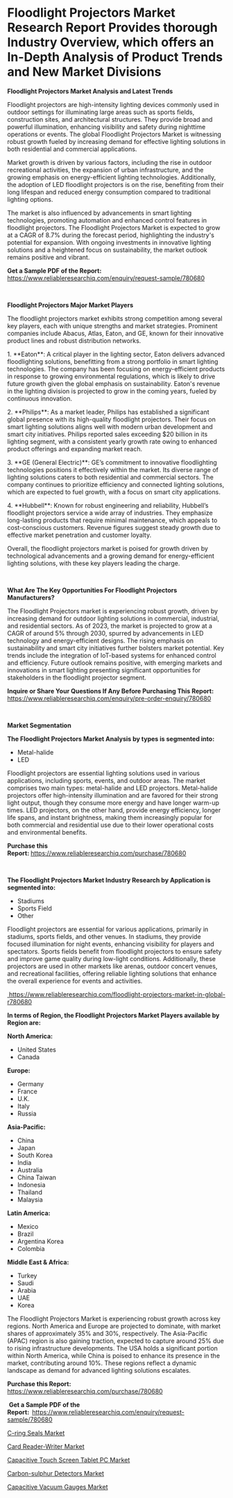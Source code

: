 <p><h1>Floodlight Projectors Market Research Report Provides thorough Industry Overview, which offers an In-Depth Analysis of Product Trends and New Market Divisions</h1></p><p><strong>Floodlight Projectors Market Analysis and Latest Trends</strong></p>
<p><p>Floodlight projectors are high-intensity lighting devices commonly used in outdoor settings for illuminating large areas such as sports fields, construction sites, and architectural structures. They provide broad and powerful illumination, enhancing visibility and safety during nighttime operations or events. The global Floodlight Projectors Market is witnessing robust growth fueled by increasing demand for effective lighting solutions in both residential and commercial applications.</p><p>Market growth is driven by various factors, including the rise in outdoor recreational activities, the expansion of urban infrastructure, and the growing emphasis on energy-efficient lighting technologies. Additionally, the adoption of LED floodlight projectors is on the rise, benefiting from their long lifespan and reduced energy consumption compared to traditional lighting options. </p><p>The market is also influenced by advancements in smart lighting technologies, promoting automation and enhanced control features in floodlight projectors. The Floodlight Projectors Market is expected to grow at a CAGR of 8.7% during the forecast period, highlighting the industry's potential for expansion. With ongoing investments in innovative lighting solutions and a heightened focus on sustainability, the market outlook remains positive and vibrant.</p></p>
<p><strong>Get a Sample PDF of the Report:&nbsp;</strong> <a href="https://www.reliableresearchiq.com/enquiry/request-sample/780680?utm_campaign=103&utm_medium=2&utm_source=Github&utm_content=ia&utm_term=26032025&utm_id=floodlight-projectors">https://www.reliableresearchiq.com/enquiry/request-sample/780680</a></p>
<p>&nbsp;</p>
<p><strong>Floodlight Projectors Major Market Players</strong></p>
<p><p>The floodlight projectors market exhibits strong competition among several key players, each with unique strengths and market strategies. Prominent companies include Abacus, Atlas, Eaton, and GE, known for their innovative product lines and robust distribution networks. </p><p>1. **Eaton**: A critical player in the lighting sector, Eaton delivers advanced floodlighting solutions, benefitting from a strong portfolio in smart lighting technologies. The company has been focusing on energy-efficient products in response to growing environmental regulations, which is likely to drive future growth given the global emphasis on sustainability. Eaton's revenue in the lighting division is projected to grow in the coming years, fueled by continuous innovation.</p><p>2. **Philips**: As a market leader, Philips has established a significant global presence with its high-quality floodlight projectors. Their focus on smart lighting solutions aligns well with modern urban development and smart city initiatives. Philips reported sales exceeding $20 billion in its lighting segment, with a consistent yearly growth rate owing to enhanced product offerings and expanding market reach.</p><p>3. **GE (General Electric)**: GE’s commitment to innovative floodlighting technologies positions it effectively within the market. Its diverse range of lighting solutions caters to both residential and commercial sectors. The company continues to prioritize efficiency and connected lighting solutions, which are expected to fuel growth, with a focus on smart city applications.</p><p>4. **Hubbell**: Known for robust engineering and reliability, Hubbell’s floodlight projectors service a wide array of industries. They emphasize long-lasting products that require minimal maintenance, which appeals to cost-conscious customers. Revenue figures suggest steady growth due to effective market penetration and customer loyalty.</p><p>Overall, the floodlight projectors market is poised for growth driven by technological advancements and a growing demand for energy-efficient lighting solutions, with these key players leading the charge.</p></p>
<p>&nbsp;</p>
<p><strong>What Are The Key Opportunities For Floodlight Projectors Manufacturers?</strong></p>
<p><p>The Floodlight Projectors market is experiencing robust growth, driven by increasing demand for outdoor lighting solutions in commercial, industrial, and residential sectors. As of 2023, the market is projected to grow at a CAGR of around 5% through 2030, spurred by advancements in LED technology and energy-efficient designs. The rising emphasis on sustainability and smart city initiatives further bolsters market potential. Key trends include the integration of IoT-based systems for enhanced control and efficiency. Future outlook remains positive, with emerging markets and innovations in smart lighting presenting significant opportunities for stakeholders in the floodlight projector segment.</p></p>
<p><strong>Inquire or Share Your Questions If Any Before Purchasing This Report:</strong> <a href="https://www.reliableresearchiq.com/enquiry/pre-order-enquiry/780680?utm_campaign=103&utm_medium=2&utm_source=Github&utm_content=ia&utm_term=26032025&utm_id=floodlight-projectors">https://www.reliableresearchiq.com/enquiry/pre-order-enquiry/780680</a></p>
<p>&nbsp;</p>
<p><strong>Market Segmentation</strong></p>
<p><strong>The Floodlight Projectors Market Analysis by types is segmented into:</strong></p>
<p><ul><li>Metal-halide</li><li>LED</li></ul></p>
<p><p>Floodlight projectors are essential lighting solutions used in various applications, including sports, events, and outdoor areas. The market comprises two main types: metal-halide and LED projectors. Metal-halide projectors offer high-intensity illumination and are favored for their strong light output, though they consume more energy and have longer warm-up times. LED projectors, on the other hand, provide energy efficiency, longer life spans, and instant brightness, making them increasingly popular for both commercial and residential use due to their lower operational costs and environmental benefits.</p></p>
<p><strong>Purchase this Report:&nbsp;</strong><a href="https://www.reliableresearchiq.com/purchase/780680?utm_campaign=103&utm_medium=2&utm_source=Github&utm_content=ia&utm_term=26032025&utm_id=floodlight-projectors">https://www.reliableresearchiq.com/purchase/780680</a></p>
<p>&nbsp;</p>
<p><strong>The Floodlight Projectors Market Industry Research by Application is segmented into:</strong></p>
<p><ul><li>Stadiums</li><li>Sports Field</li><li>Other</li></ul></p>
<p><p>Floodlight projectors are essential for various applications, primarily in stadiums, sports fields, and other venues. In stadiums, they provide focused illumination for night events, enhancing visibility for players and spectators. Sports fields benefit from floodlight projectors to ensure safety and improve game quality during low-light conditions. Additionally, these projectors are used in other markets like arenas, outdoor concert venues, and recreational facilities, offering reliable lighting solutions that enhance the overall experience for events and activities.</p></p>
<p><a href="https://www.reliableresearchiq.com/floodlight-projectors-market-in-global-r780680?utm_campaign=103&utm_medium=2&utm_source=Github&utm_content=ia&utm_term=26032025&utm_id=floodlight-projectors">&nbsp;https://www.reliableresearchiq.com/floodlight-projectors-market-in-global-r780680</a></p>
<p><strong>In terms of Region, the Floodlight Projectors Market Players available by Region are:</strong></p>
<p>
    <p> <strong> North America: </strong>
        <ul>
            <li>United States</li>
            <li>Canada</li>
        </ul>
        </p> 
    <p> <strong> Europe: </strong>
        <ul>
            <li>Germany</li>
            <li>France</li>
            <li>U.K.</li>
            <li>Italy</li>
            <li>Russia</li>
        </ul>
        </p> 
    <p> <strong> Asia-Pacific: </strong>
        <ul>
            <li>China</li>
            <li>Japan</li>
            <li>South Korea</li>
            <li>India</li>
            <li>Australia</li>
            <li>China Taiwan</li>
            <li>Indonesia</li>
            <li>Thailand</li>
            <li>Malaysia</li>
        </ul>
        </p> 
    <p> <strong> Latin America: </strong>
        <ul>
            <li>Mexico</li>
            <li>Brazil</li>
            <li>Argentina Korea</li>
            <li>Colombia</li>
        </ul>
        </p> 
    <p> <strong> Middle East & Africa: </strong>
        <ul>
            <li>Turkey</li>
            <li>Saudi</li>
            <li>Arabia</li>
            <li>UAE</li>
            <li>Korea</li>
        </ul>
    </p>
    </p>
<p><p>The Floodlight Projectors Market is experiencing robust growth across key regions. North America and Europe are projected to dominate, with market shares of approximately 35% and 30%, respectively. The Asia-Pacific (APAC) region is also gaining traction, expected to capture around 25% due to rising infrastructure developments. The USA holds a significant portion within North America, while China is poised to enhance its presence in the market, contributing around 10%. These regions reflect a dynamic landscape as demand for advanced lighting solutions escalates.</p></p>
<p><strong>Purchase this Report: </strong><a href="https://www.reliableresearchiq.com/purchase/780680?utm_campaign=103&utm_medium=2&utm_source=Github&utm_content=ia&utm_term=26032025&utm_id=floodlight-projectors">https://www.reliableresearchiq.com/purchase/780680</a></p>
<p>&nbsp;<strong>Get a Sample PDF of the Report:&nbsp;&nbsp;</strong><a href="https://www.reliableresearchiq.com/enquiry/request-sample/780680?utm_campaign=103&utm_medium=2&utm_source=Github&utm_content=ia&utm_term=26032025&utm_id=floodlight-projectors">https://www.reliableresearchiq.com/enquiry/request-sample/780680</a></p>
<p><strong></strong></p>
<p><p><a href="https://github.com/snakewaduddx/Market-Research-Report-List-1/blob/main/c-ring-seals-market.md?utm_campaign=103&utm_medium=2&utm_source=Github&utm_content=ia&utm_term=26032025&utm_id=floodlight-projectors">C-ring Seals Market</a></p><p><a href="https://github.com/pupekironim/Market-Research-Report-List-1/blob/main/card-reader-writer-market.md?utm_campaign=103&utm_medium=2&utm_source=Github&utm_content=ia&utm_term=26032025&utm_id=floodlight-projectors">Card Reader-Writer Market</a></p><p><a href="https://github.com/sakuniniray98/Market-Research-Report-List-1/blob/main/capacitive-touch-screen-tablet-pc-market.md?utm_campaign=103&utm_medium=2&utm_source=Github&utm_content=ia&utm_term=26032025&utm_id=floodlight-projectors">Capacitive Touch Screen Tablet PC Market</a></p><p><a href="https://github.com/yakobotege/Market-Research-Report-List-1/blob/main/carbon-sulphur-detectors-market.md?utm_campaign=103&utm_medium=2&utm_source=Github&utm_content=ia&utm_term=26032025&utm_id=floodlight-projectors">Carbon-sulphur Detectors Market</a></p><p><a href="https://github.com/siriocooch4a/Market-Research-Report-List-1/blob/main/capacitive-vacuum-gauges-market.md?utm_campaign=103&utm_medium=2&utm_source=Github&utm_content=ia&utm_term=26032025&utm_id=floodlight-projectors">Capacitive Vacuum Gauges Market</a></p></p>